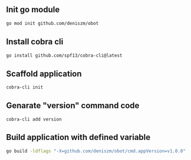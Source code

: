 ## Init go module
```bash
go mod init github.com/deniszm/obot
```

## Install cobra cli
```bash
go install github.com/spf13/cobra-cli@latest
```

## Scaffold application
```bash
cobra-cli init
```

## Genarate "version" command code
```
cobra-cli add version
```

## Build application with defined variable
```bash
go build -ldflags "-X=github.com/deniszm/obot/cmd.appVersion=v1.0.0"
```